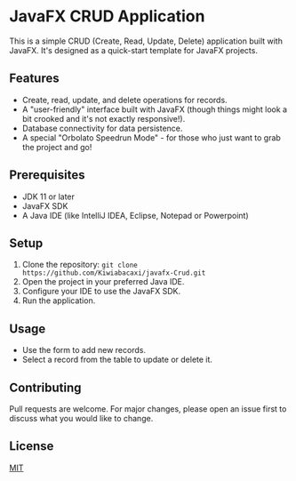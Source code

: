 # JavaFX CRUD Application

This is a simple CRUD (Create, Read, Update, Delete) application built with JavaFX. It's designed as a quick-start template for JavaFX projects.

## Features

- Create, read, update, and delete operations for records.
- A "user-friendly" interface built with JavaFX (though things might look a bit crooked and it's not exactly responsive!).
- Database connectivity for data persistence.
- A special "Orbolato Speedrun Mode" - for those who just want to grab the project and go!

## Prerequisites

- JDK 11 or later
- JavaFX SDK
- A Java IDE (like IntelliJ IDEA, Eclipse, Notepad or Powerpoint)

## Setup

1. Clone the repository: `git clone https://github.com/Kiwiabacaxi/javafx-Crud.git`
2. Open the project in your preferred Java IDE.
3. Configure your IDE to use the JavaFX SDK.
4. Run the application.

## Usage

- Use the form to add new records.
- Select a record from the table to update or delete it.

## Contributing

Pull requests are welcome. For major changes, please open an issue first to discuss what you would like to change.

## License

[MIT](LICENSE)